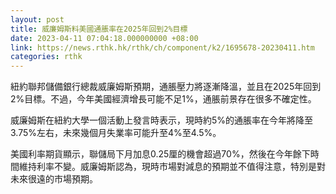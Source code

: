 ```yaml
---
layout: post
title: 威廉姆斯料美國通脹率在2025年回到2%目標
date: 2023-04-11 07:04:18.000000000 +08:00
link: https://news.rthk.hk/rthk/ch/component/k2/1695678-20230411.htm
categories: rthk
---
```


紐約聯邦儲備銀行總裁威廉姆斯預期，通脹壓力將逐漸降溫，並且在2025年回到2%目標。不過，今年美國經濟增長可能不足1%，通脹前景存在很多不確定性。

威廉姆斯在紐約大學一個活動上發言時表示，現時約5%的通脹率在今年將降至3.75%左右，未來幾個月失業率可能升至4%至4.5%。

美國利率期貨顯示，聯儲局下月加息0.25厘的機會超過70%，然後在今年餘下時間維持利率不變。威廉姆斯認為，現時市場對減息的預期並不值得注意，特別是對未來很遠的市場預期。
